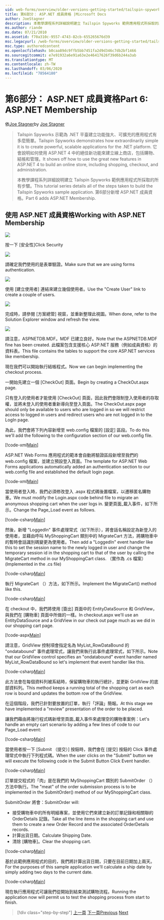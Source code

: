 ```yaml
---
uid: web-forms/overview/older-versions-getting-started/tailspin-spyworks/tailspin-spyworks-part-6
title: 第6部分： ASP.NET 成員資格 |Microsoft Docs
author: JoeStagner
description: 本教學課程系列詳細說明建立 Tailspin Spyworks 範例應用程式所採取的所有步驟。 第6部分新增 ASP.NET 成員資格。
ms.author: riande
ms.date: 07/21/2010
ms.assetid: f70a310c-9557-4743-82cb-655265676d39
msc.legacyurl: /web-forms/overview/older-versions-getting-started/tailspin-spyworks/tailspin-spyworks-part-6
msc.type: authoredcontent
ms.openlocfilehash: b0caa89dc9ffb5bb7451fa2d9d346c7db2bf1466
ms.sourcegitcommit: e7e91932a6e91a63e2e46417626f39d6b244a3ab
ms.translationtype: MT
ms.contentlocale: zh-TW
ms.lasthandoff: 03/06/2020
ms.locfileid: "78564180"
---
```

# <a name="part-6-aspnet-membership"></a><span data-ttu-id="f1b58-104">第6部分： ASP.NET 成員資格</span><span class="sxs-lookup"><span data-stu-id="f1b58-104">Part 6: ASP.NET Membership</span></span>

<span data-ttu-id="f1b58-105">依[Joe Stagner](https://github.com/JoeStagner)</span><span class="sxs-lookup"><span data-stu-id="f1b58-105">by [Joe Stagner](https://github.com/JoeStagner)</span></span>

> <span data-ttu-id="f1b58-106">Tailspin Spyworks 示範為 .NET 平臺建立功能強大、可擴充的應用程式有多麼簡單。</span><span class="sxs-lookup"><span data-stu-id="f1b58-106">Tailspin Spyworks demonstrates how extraordinarily simple it is to create powerful, scalable applications for the .NET platform.</span></span> <span data-ttu-id="f1b58-107">它會說明如何使用 ASP.NET 4 中的絕佳新功能來建立線上商店，包括購物、結帳和管理。</span><span class="sxs-lookup"><span data-stu-id="f1b58-107">It shows off how to use the great new features in ASP.NET 4 to build an online store, including shopping, checkout, and administration.</span></span>
> 
> <span data-ttu-id="f1b58-108">本教學課程系列詳細說明建立 Tailspin Spyworks 範例應用程式所採取的所有步驟。</span><span class="sxs-lookup"><span data-stu-id="f1b58-108">This tutorial series details all of the steps taken to build the Tailspin Spyworks sample application.</span></span> <span data-ttu-id="f1b58-109">第6部分新增 ASP.NET 成員資格。</span><span class="sxs-lookup"><span data-stu-id="f1b58-109">Part 6 adds ASP.NET Membership.</span></span>

## <a id="_Toc260221672"></a><span data-ttu-id="f1b58-110">使用 ASP.NET 成員資格</span><span class="sxs-lookup"><span data-stu-id="f1b58-110">Working with ASP.NET Membership</span></span>

![](tailspin-spyworks-part-6/_static/image1.png)

<span data-ttu-id="f1b58-111">按一下 [安全性]</span><span class="sxs-lookup"><span data-stu-id="f1b58-111">Click Security</span></span>

![](tailspin-spyworks-part-6/_static/image1.jpg)

<span data-ttu-id="f1b58-112">請確定我們使用的是表單驗證。</span><span class="sxs-lookup"><span data-stu-id="f1b58-112">Make sure that we are using forms authentication.</span></span>

![](tailspin-spyworks-part-6/_static/image2.jpg)

<span data-ttu-id="f1b58-113">使用 [建立使用者] 連結來建立幾個使用者。</span><span class="sxs-lookup"><span data-stu-id="f1b58-113">Use the "Create User" link to create a couple of users.</span></span>

![](tailspin-spyworks-part-6/_static/image3.jpg)

<span data-ttu-id="f1b58-114">完成時，請參閱 [方案總管] 視窗，並重新整理此視圖。</span><span class="sxs-lookup"><span data-stu-id="f1b58-114">When done, refer to the Solution Explorer window and refresh the view.</span></span>

![](tailspin-spyworks-part-6/_static/image2.png)

<span data-ttu-id="f1b58-115">請注意，ASPNETDB.MDF。MDF 已建立良好。</span><span class="sxs-lookup"><span data-stu-id="f1b58-115">Note that the ASPNETDB.MDF fine has been created.</span></span> <span data-ttu-id="f1b58-116">此檔案包含支援核心 ASP.NET 服務（例如成員資格）的資料表。</span><span class="sxs-lookup"><span data-stu-id="f1b58-116">This file contains the tables to support the core ASP.NET services like membership.</span></span>

<span data-ttu-id="f1b58-117">現在我們可以開始執行結帳程式。</span><span class="sxs-lookup"><span data-stu-id="f1b58-117">Now we can begin implementing the checkout process.</span></span>

<span data-ttu-id="f1b58-118">一開始先建立一個 [CheckOut] 頁面。</span><span class="sxs-lookup"><span data-stu-id="f1b58-118">Begin by creating a CheckOut.aspx page.</span></span>

<span data-ttu-id="f1b58-119">只有登入的使用者才能使用 [CheckOut] 頁面，因此我們會限制登入使用者的存取權，並將未登入的使用者重新導向至登入頁面。</span><span class="sxs-lookup"><span data-stu-id="f1b58-119">The CheckOut.aspx page should only be available to users who are logged in so we will restrict access to logged in users and redirect users who are not logged in to the LogIn page.</span></span>

<span data-ttu-id="f1b58-120">為此，我們會將下列內容新增至 web.config 檔案的 [設定] 區段。</span><span class="sxs-lookup"><span data-stu-id="f1b58-120">To do this we'll add the following to the configuration section of our web.config file.</span></span>

[!code-xml[Main](tailspin-spyworks-part-6/samples/sample1.xml)]

<span data-ttu-id="f1b58-121">ASP.NET Web Forms 應用程式的範本會自動將驗證區段新增至我們的 web.config 檔案，並建立預設登入頁面。</span><span class="sxs-lookup"><span data-stu-id="f1b58-121">The template for ASP.NET Web Forms applications automatically added an authentication section to our web.config file and established the default login page.</span></span>

[!code-xml[Main](tailspin-spyworks-part-6/samples/sample2.xml)]

<span data-ttu-id="f1b58-122">當使用者登入時，我們必須修改登入 .aspx 程式碼後置檔案，以遷移匿名購物車。</span><span class="sxs-lookup"><span data-stu-id="f1b58-122">We must modify the Login.aspx code behind file to migrate an anonymous shopping cart when the user logs in.</span></span> <span data-ttu-id="f1b58-123">變更頁面\_載入事件，如下所示。</span><span class="sxs-lookup"><span data-stu-id="f1b58-123">Change the Page\_Load event as follows.</span></span>

[!code-csharp[Main](tailspin-spyworks-part-6/samples/sample3.cs)]

<span data-ttu-id="f1b58-124">然後，新增 "LoggedIn" 事件處理常式（如下所示），將會話名稱設定為新登入的使用者，並藉由呼叫 MyShoppingCart 類別中的 MigrateCart 方法，將購物車中的暫時會話識別碼變更為使用者。</span><span class="sxs-lookup"><span data-stu-id="f1b58-124">Then add a "LoggedIn" event handler like this to set the session name to the newly logged in user and change the temporary session id in the shopping cart to that of the user by calling the MigrateCart method in our MyShoppingCart class.</span></span> <span data-ttu-id="f1b58-125">（實作為 .cs 檔案）</span><span class="sxs-lookup"><span data-stu-id="f1b58-125">(Implemented in the .cs file)</span></span>

[!code-csharp[Main](tailspin-spyworks-part-6/samples/sample4.cs)]

<span data-ttu-id="f1b58-126">執行 MigrateCart （）方法，如下所示。</span><span class="sxs-lookup"><span data-stu-id="f1b58-126">Implement the MigrateCart() method like this.</span></span>

[!code-csharp[Main](tailspin-spyworks-part-6/samples/sample5.cs)]

<span data-ttu-id="f1b58-127">在 checkout 中，我們將使用 [簽出] 頁面中的 EntityDataSource 和 GridView，與我們在 [購物車] 頁面中所做的一樣。</span><span class="sxs-lookup"><span data-stu-id="f1b58-127">In checkout.aspx we'll use an EntityDataSource and a GridView in our check out page much as we did in our shopping cart page.</span></span>

[!code-aspx[Main](tailspin-spyworks-part-6/samples/sample6.aspx)]

<span data-ttu-id="f1b58-128">請注意，GridView 控制項會指定名為 MyList\_RowDataBound 的 "ondatabound" 事件處理常式，讓我們來執行此事件處理常式，如下所示。</span><span class="sxs-lookup"><span data-stu-id="f1b58-128">Note that our GridView control specifies an "ondatabound" event handler named MyList\_RowDataBound so let's implement that event handler like this.</span></span>

[!code-csharp[Main](tailspin-spyworks-part-6/samples/sample7.cs)]

<span data-ttu-id="f1b58-129">此方法會在每個資料列被系結時，保留購物車的執行總計，並更新 GridView 的底部資料列。</span><span class="sxs-lookup"><span data-stu-id="f1b58-129">This method keeps a running total of the shopping cart as each row is bound and updates the bottom row of the GridView.</span></span>

<span data-ttu-id="f1b58-130">在這個階段，我們已針對要放置的訂單，執行「評論」簡報。</span><span class="sxs-lookup"><span data-stu-id="f1b58-130">At this stage we have implemented a "review" presentation of the order to be placed.</span></span>

<span data-ttu-id="f1b58-131">讓我們藉由將幾行程式碼新增至頁面\_載入事件來處理空的購物車案例：</span><span class="sxs-lookup"><span data-stu-id="f1b58-131">Let's handle an empty cart scenario by adding a few lines of code to our Page\_Load event:</span></span>

[!code-csharp[Main](tailspin-spyworks-part-6/samples/sample8.cs)]

<span data-ttu-id="f1b58-132">當使用者按一下 [Submit （提交）] 按鈕時，我們會在 [提交] 按鈕的 Click 事件處理常式中執行下列程式碼。</span><span class="sxs-lookup"><span data-stu-id="f1b58-132">When the user clicks on the "Submit" button we will execute the following code in the Submit Button Click Event handler.</span></span>

[!code-csharp[Main](tailspin-spyworks-part-6/samples/sample9.cs)]

<span data-ttu-id="f1b58-133">訂單提交程式的「肉」是在我們的 MyShoppingCart 類別的 SubmitOrder （）方法中執行。</span><span class="sxs-lookup"><span data-stu-id="f1b58-133">The "meat" of the order submission process is to be implemented in the SubmitOrder() method of our MyShoppingCart class.</span></span>

<span data-ttu-id="f1b58-134">SubmitOrder 將會：</span><span class="sxs-lookup"><span data-stu-id="f1b58-134">SubmitOrder will:</span></span>

- <span data-ttu-id="f1b58-135">接受購物車中的所有明細專案，並使用它們來建立新的訂單記錄和相關聯的 OrderDetails 記錄。</span><span class="sxs-lookup"><span data-stu-id="f1b58-135">Take all the line items in the shopping cart and use them to create a new Order Record and the associated OrderDetails records.</span></span>
- <span data-ttu-id="f1b58-136">計算出貨日期。</span><span class="sxs-lookup"><span data-stu-id="f1b58-136">Calculate Shipping Date.</span></span>
- <span data-ttu-id="f1b58-137">清除 [購物車]。</span><span class="sxs-lookup"><span data-stu-id="f1b58-137">Clear the shopping cart.</span></span>

[!code-csharp[Main](tailspin-spyworks-part-6/samples/sample10.cs)]

<span data-ttu-id="f1b58-138">基於此範例應用程式的目的，我們將計算出貨日期，只要在目前日期加上兩天。</span><span class="sxs-lookup"><span data-stu-id="f1b58-138">For the purposes of this sample application we'll calculate a ship date by simply adding two days to the current date.</span></span>

[!code-csharp[Main](tailspin-spyworks-part-6/samples/sample11.cs)]

<span data-ttu-id="f1b58-139">現在執行應用程式可讓我們從開始到結束測試購物流程。</span><span class="sxs-lookup"><span data-stu-id="f1b58-139">Running the application now will permit us to test the shopping process from start to finish.</span></span>

> [!div class="step-by-step"]
> <span data-ttu-id="f1b58-140">[上一頁](tailspin-spyworks-part-5.md)
> [下一頁](tailspin-spyworks-part-7.md)</span><span class="sxs-lookup"><span data-stu-id="f1b58-140">[Previous](tailspin-spyworks-part-5.md)
[Next](tailspin-spyworks-part-7.md)</span></span>
